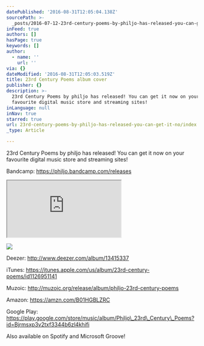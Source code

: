 ```yaml
---
datePublished: '2016-08-31T12:05:04.138Z'
sourcePath: >-
  _posts/2016-07-12-23rd-century-poems-by-philjo-has-released-you-can-get-it-no.md
inFeed: true
authors: []
hasPage: true
keywords: []
author:
  - name: ''
    url: ''
via: {}
dateModified: '2016-08-31T12:05:03.519Z'
title: 23rd Century Poems album cover
publisher: {}
description: >-
  23rd Century Poems by philjo has released! You can get it now on your
  favourite digital music store and streaming sites!
inLanguage: null
inNav: true
starred: true
url: 23rd-century-poems-by-philjo-has-released-you-can-get-it-no/index.html
_type: Article

---
```

23rd Century Poems by philjo has released! You can get it now on your favourite digital music store and streaming sites!

Bandcamp: https://philjo.bandcamp.com/releases

<iframe src="https://the-grid.github.io/ed-userhtml/?g=eJxVkMFugzAQRH_F4p4shVQQgrlUvecX1ngTO7GxtTZK6dcXwqlzm3cYPU1vb4yeRMqLI1mowJq4E-VFvKzOphNNWcafizBk7yZ34tRUay1E4lEWJueYOgCFkx7Rx-MYPHx7RVqTvjpciAGdmr2s2nP7cWrKcwvJ_pJ0yHcCdR-Dk_U74Oz03GpFStefgJxfgZ8yeXQOMuOUIjJNWWaeCVYDQu8opaFHYZhuu85qE411j3D8J_W2gKpmfRjXjZmXQwzkUzFsTHztTFw3JtQi9o0ecOhhf2j4AzG0Zt0" style=""></iframe>

![](https://s3-us-west-2.amazonaws.com/the-grid-img/p/da86ead79bfbb57360f91cc01d93cd0eae2fdedf.jpg)

Deezer: http://www.deezer.com/album/13415337

iTunes: https://itunes.apple.com/us/album/23rd-century-poems/id1126951141

Muzoic: http://muzoic.org/release/album/philjo-23rd-century-poems

Amazon: https://amzn.com/B01HGBLZRC

Google Play: https://play.google.com/store/music/album/Philjo\_23rd\_Century\_Poems?id=Bjrmsxp3v2txf3344b6zl4khifi

Also available on Spotify and Microsoft Groove!
